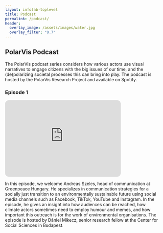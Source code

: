 ```yaml
---
layout: infolab-toplevel
title: Podcast
permalink: /podcast/
header:
  overlay_image: /assets/images/water.jpg
  overlay_filter: "0.7"
---
```


## PolarVis Podcast 

The PolarVis podcast series considers how various actors use visual narratives to engage citizens with the big issues of our time, and the (de)polarizing societal processes this can bring into play. The podcast is hosted by the PolarVis Research Project and available on Spotify. 

### Episode 1 
<iframe style="border-radius:12px" src="https://open.spotify.com/embed/episode/5Ro86IdaHfaFylzCJQFKqQ?utm_source=generator" width="75%" height="250" frameBorder="0" allowfullscreen="" allow="autoplay; clipboard-write; encrypted-media; fullscreen; picture-in-picture" loading="lazy"></iframe>

In this episode, we welcome Andreas Szeles, head of communication at ⁠Greenpeace Hungary.⁠ He specializes in communication strategies for a socially just transition to an environmentally sustainable future using social media channels such as ⁠Facebook⁠, TikTok, ⁠YouTube⁠ and ⁠Instagram⁠. In the episode, he gives an insight into how audiences can be reached, how climate actors sometimes need to employ humour and memes, and how important this outreach is for the work of environmental organisations. The episode is hosted by Dániel Mikecz, senior research fellow at the Center for Social Sciences in Budapest.



